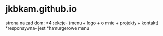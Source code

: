 # jkbkam.github.io

strona na zad dom:
*4 sekcje- (menu + logo + o mnie + projekty + kontakt)
*responsywna- jest
*hamurgerowe menu
